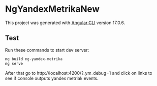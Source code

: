 # NgYandexMetrikaNew

This project was generated with [Angular CLI](https://github.com/angular/angular-cli) version 17.0.6.

## Test

Run these commands to start dev server:

```bash
ng build ng-yandex-metrika
ng serve
```

After that go to http://localhost:4200/?_ym_debug=1 and click on links to see if console outputs yandex metriak events. 
